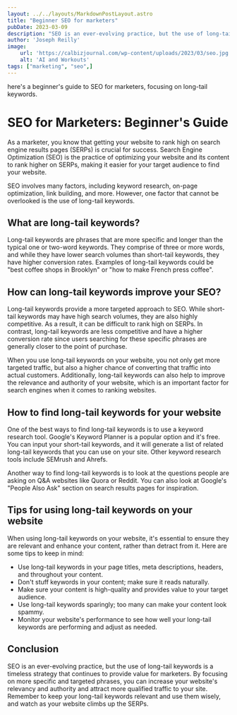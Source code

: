 ```yaml
---
layout: ../../layouts/MarkdownPostLayout.astro
title: "Beginner SEO for marketers"
pubDate: 2023-03-09
description: "SEO is an ever-evolving practice, but the use of long-tail keywords is a timeless strategy that continues to provide value for marketers. By focusing on more specific and targeted phrases, you can increase your website's relevancy and authority and attract more qualified traffic to your site. "
author: 'Joseph Reilly'
image:
    url: 'https://calbizjournal.com/wp-content/uploads/2023/03/seo.jpg' 
    alt: 'AI and Workouts'
tags: ["marketing", "seo",]
---
```


here's a beginner's guide to SEO for marketers, focusing on long-tail keywords.

# SEO for Marketers: Beginner's Guide

As a marketer, you know that getting your website to rank high on search engine results pages (SERPs) is crucial for success. Search Engine Optimization (SEO) is the practice of optimizing your website and its content to rank higher on SERPs, making it easier for your target audience to find your website. 

SEO involves many factors, including keyword research, on-page optimization, link building, and more. However, one factor that cannot be overlooked is the use of long-tail keywords.


## What are long-tail keywords?

Long-tail keywords are phrases that are more specific and longer than the typical one or two-word keywords. They comprise of three or more words, and while they have lower search volumes than short-tail keywords, they have higher conversion rates. Examples of long-tail keywords could be "best coffee shops in Brooklyn" or "how to make French press coffee". 

## How can long-tail keywords improve your SEO?

Long-tail keywords provide a more targeted approach to SEO. While short-tail keywords may have high search volumes, they are also highly competitive. As a result, it can be difficult to rank high on SERPs. In contrast, long-tail keywords are less competitive and have a higher conversion rate since users searching for these specific phrases are generally closer to the point of purchase. 

When you use long-tail keywords on your website, you not only get more targeted traffic, but also a higher chance of converting that traffic into actual customers. Additionally, long-tail keywords can also help to improve the relevance and authority of your website, which is an important factor for search engines when it comes to ranking websites. 

## How to find long-tail keywords for your website

One of the best ways to find long-tail keywords is to use a keyword research tool. Google's Keyword Planner is a popular option and it's free. You can input your short-tail keywords, and it will generate a list of related long-tail keywords that you can use on your site. Other keyword research tools include SEMrush and Ahrefs.


Another way to find long-tail keywords is to look at the questions people are asking on Q&A websites like Quora or Reddit. You can also look at Google's "People Also Ask" section on search results pages for inspiration.

## Tips for using long-tail keywords on your website

When using long-tail keywords on your website, it's essential to ensure they are relevant and enhance your content, rather than detract from it. Here are some tips to keep in mind:

- Use long-tail keywords in your page titles, meta descriptions, headers, and throughout your content.
- Don't stuff keywords in your content; make sure it reads naturally.
- Make sure your content is high-quality and provides value to your target audience.
- Use long-tail keywords sparingly; too many can make your content look spammy.
- Monitor your website's performance to see how well your long-tail keywords are performing and adjust as needed.

## Conclusion

SEO is an ever-evolving practice, but the use of long-tail keywords is a timeless strategy that continues to provide value for marketers. By focusing on more specific and targeted phrases, you can increase your website's relevancy and authority and attract more qualified traffic to your site. Remember to keep your long-tail keywords relevant and use them wisely, and watch as your website climbs up the SERPs.